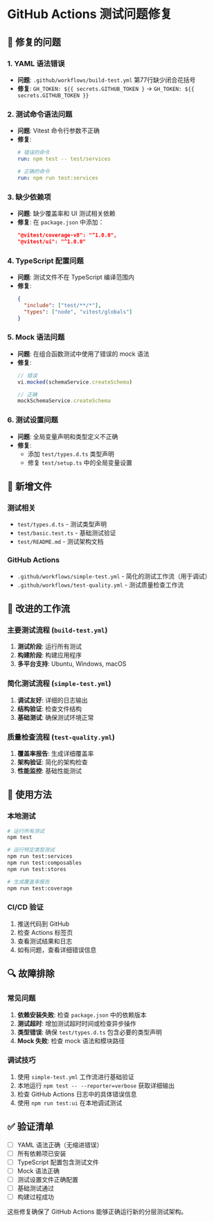 # GitHub Actions 测试问题修复

## 🔧 修复的问题

### 1. YAML 语法错误
- **问题**: `.github/workflows/build-test.yml` 第77行缺少闭合花括号
- **修复**: `GH_TOKEN: ${{ secrets.GITHUB_TOKEN }` → `GH_TOKEN: ${{ secrets.GITHUB_TOKEN }}`

### 2. 测试命令语法问题
- **问题**: Vitest 命令行参数不正确
- **修复**: 
  ```yaml
  # 错误的命令
  run: npm test -- test/services
  
  # 正确的命令
  run: npm run test:services
  ```

### 3. 缺少依赖项
- **问题**: 缺少覆盖率和 UI 测试相关依赖
- **修复**: 在 `package.json` 中添加：
  ```json
  "@vitest/coverage-v8": "^1.0.0",
  "@vitest/ui": "^1.0.0"
  ```

### 4. TypeScript 配置问题
- **问题**: 测试文件不在 TypeScript 编译范围内
- **修复**: 
  ```json
  {
    "include": ["test/**/*"],
    "types": ["node", "vitest/globals"]
  }
  ```

### 5. Mock 语法问题
- **问题**: 在组合函数测试中使用了错误的 mock 语法
- **修复**: 
  ```typescript
  // 错误
  vi.mocked(schemaService.createSchema)
  
  // 正确
  mockSchemaService.createSchema
  ```

### 6. 测试设置问题
- **问题**: 全局变量声明和类型定义不正确
- **修复**: 
  - 添加 `test/types.d.ts` 类型声明
  - 修复 `test/setup.ts` 中的全局变量设置

## 📁 新增文件

### 测试相关
- `test/types.d.ts` - 测试类型声明
- `test/basic.test.ts` - 基础测试验证
- `test/README.md` - 测试架构文档

### GitHub Actions
- `.github/workflows/simple-test.yml` - 简化的测试工作流（用于调试）
- `.github/workflows/test-quality.yml` - 测试质量检查工作流

## 🎯 改进的工作流

### 主要测试流程 (`build-test.yml`)
1. **测试阶段**: 运行所有测试
2. **构建阶段**: 构建应用程序
3. **多平台支持**: Ubuntu, Windows, macOS

### 简化测试流程 (`simple-test.yml`)
1. **调试友好**: 详细的日志输出
2. **结构验证**: 检查文件结构
3. **基础测试**: 确保测试环境正常

### 质量检查流程 (`test-quality.yml`)
1. **覆盖率报告**: 生成详细覆盖率
2. **架构验证**: 简化的架构检查
3. **性能监控**: 基础性能测试

## 🚀 使用方法

### 本地测试
```bash
# 运行所有测试
npm test

# 运行特定类型测试
npm run test:services
npm run test:composables
npm run test:stores

# 生成覆盖率报告
npm run test:coverage
```

### CI/CD 验证
1. 推送代码到 GitHub
2. 检查 Actions 标签页
3. 查看测试结果和日志
4. 如有问题，查看详细错误信息

## 🔍 故障排除

### 常见问题
1. **依赖安装失败**: 检查 `package.json` 中的依赖版本
2. **测试超时**: 增加测试超时时间或检查异步操作
3. **类型错误**: 确保 `test/types.d.ts` 包含必要的类型声明
4. **Mock 失败**: 检查 mock 语法和模块路径

### 调试技巧
1. 使用 `simple-test.yml` 工作流进行基础验证
2. 本地运行 `npm test -- --reporter=verbose` 获取详细输出
3. 检查 GitHub Actions 日志中的具体错误信息
4. 使用 `npm run test:ui` 在本地调试测试

## ✅ 验证清单

- [ ] YAML 语法正确（无缩进错误）
- [ ] 所有依赖项已安装
- [ ] TypeScript 配置包含测试文件
- [ ] Mock 语法正确
- [ ] 测试设置文件正确配置
- [ ] 基础测试通过
- [ ] 构建过程成功

这些修复确保了 GitHub Actions 能够正确运行新的分层测试架构。